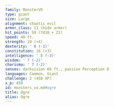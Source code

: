 ```yaml
---
family: MonsterVO
type: giant
size: Large
alignment: chaotic evil
armor_class: 11 (hide armor)
hit_points: 59 (7d10 + 21)
speed: 40 ft.
strength: 19 (+4)
dexterity: ' 8 (-1)'
constitution: 16 (+3)
intelligence: ' 5 (-3)'
wisdom: ' 7 (-2)'
charisma: ' 7 (-2)'
senses: darkvision 60 ft., passive Perception 8
languages: Common, Giant
challenge: 2 (450 XP)
x_p: 450
id: monsters_vo.md#ogre
title: Ogre
alias: Ogre
---
```


